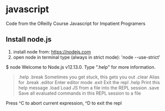 # javascript

Code from the OReilly Course Javascript for Impatient Programers

## Install node.js

1. install node from: <https://nodejs.com>
2. open node in terminal type (always in strict mode): 'node --use-strict'

$ node
Welcome to Node.js v12.13.0.
Type ".help" for more information.
> .help
.break    Sometimes you get stuck, this gets you out
.clear    Alias for .break
.editor   Enter editor mode
.exit     Exit the repl
.help     Print this help message
.load     Load JS from a file into the REPL session
.save     Save all evaluated commands in this REPL session to a file

Press ^C to abort current expression, ^D to exit the repl
